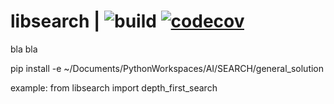 libsearch | ![build](https://github.com/Johnbin89/SearchLibrary/workflows/Build%20Package/badge.svg)
[![codecov](https://codecov.io/gh/Johnbin89/SearchLibrary/branch/master/graph/badge.svg?token=PQ74UIDAS9)](https://codecov.io/gh/Johnbin89/SearchLibrary)
===============================================================================

bla bla

pip install -e ~/Documents/PythonWorkspaces/AI/SEARCH/general_solution

example:
from libsearch import depth_first_search 
